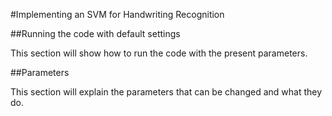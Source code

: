 #Implementing an SVM for Handwriting Recognition

##Running the code with default settings

This section will show how to run the code with the present parameters.

##Parameters

This section will explain the parameters that can be changed and what they do.
